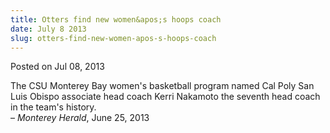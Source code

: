 ```yaml
---
title: Otters find new women&apos;s hoops coach
date: July 8 2013
slug: otters-find-new-women-apos-s-hoops-coach
---
```





<span class="date">Posted on Jul 08, 2013    </span>
<p>The CSU Monterey Bay women&apos;s basketball program named Cal Poly
San Luis Obispo associate head coach Kerri Nakamoto the seventh
head coach in the team&apos;s history.<br>
&#x2013; <em>Monterey Herald</em>, June 25, 2013</br></p>






